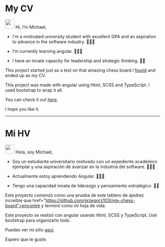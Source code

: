 <h1>My CV</h1>

<img src="https://raw.githubusercontent.com/MartinHeinz/MartinHeinz/master/wave.gif" width="30px"> Hi, I’m Michael,

- I'm a motivated university student with excellent GPA and an aspiration to advance in the software industry. 👨🏻‍🎓

- I’m currently learning angular. 👨🏻‍💻

- I have an innate capacity for leadership and strategic thinking. 💁‍♂️

This project started just as a test on that amazing chess board I <a href="https://github.com/grzegorz103/ngx-chess-board">found</a> and ended up as my CV.

This project was made with angular using Html, SCSS and TypeScript. I used bootstrap to wrap it all.

You can check it out <a href="https://michaelmerchan.com">here</a>.

I hope you like it.

-----------------------------------------------------------------------------------------------------------------------------

<h1>Mi HV</h1>

<img src="https://raw.githubusercontent.com/MartinHeinz/MartinHeinz/master/wave.gif" width="30px"> Hola, soy Michael,

- Soy un estudiante universitario motivado con un expediente académico ejemplar y una aspiración de avanzar en la industria del software. 👨🏻‍🎓

- Actualmente estoy aprendiendo Angular. 👨🏻‍💻

- Tengo una capacidad innata de liderazgo y pensamiento estratégico. 💁‍♂️

Este proyecto comenzó como una prueba de este tablero de ajedrez increíble que href="https://github.com/grzegorz103/ngx-chess-board">encontré</a> y terminó como mi hoja de vida.

Este proyecto se realizó con angular usando Html, SCSS y TypeScript. Usé bootstrap para organizarlo todo.

Puedes ver mi sitio <a href="https://michaelmerchan.com">aquí</a>.

Espero que te guste.
